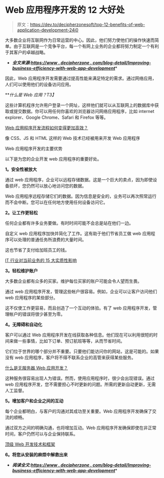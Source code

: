 # Web 应用程序开发的 12 大好处

> 原文：<https://dev.to/decipherzonesoft/top-12-benefits-of-web-application-development-24j0>

大多数企业将互联网作为日常运营的中心。因此，他们努力使他们的操作快速而简单。由于互联网是一个竞争平台，每一个有网上业务的企业都将努力制定一个有利于其客户的卓越战略。

* ***全文来源:[https://www . decipherzone . com/blog-detail/Improving-business-efficiency-with-web-app-development](https://www.decipherzone.com/blog-detail/Improving-business-efficiency-with-web-app-development)****

因此，Web 应用程序开发需要通过提高性能来满足特定的需求。通过网络应用，人们可以使用他们的设备访问应用。

***什么是 Web 应用？*T3】**

这些计算机程序允许用户登录一个网址，这样他们就可以从互联网上的数据库中获取或提交数据。你可以用任何你喜欢的浏览器访问网络应用程序，比如 internet explorer、Google Chrome、Safari 和 Firefox 等等。

[Web 应用程序开发流程如何变得更加高效？](https://www.decipherzone.com/blog-detail/How-Web-App-Development-Process-is-Becoming-More-Efficient)

像 CSS、JS 和 HTML 这样的 Web 技术已经被用来开发 Web 应用程序

Web 应用程序开发的主要优势

以下是为您的企业开发 web 应用程序的重要好处。

**1。安全性被放大**

通过 web 应用程序，企业可以远程存储数据。这是一个巨大的卖点，因为即使设备损坏，您仍然可以放心地访问您的数据。

Web 应用程序远程存储它们的数据。因为信息是安全的，业务可以再次照常运行而不会中断。您可以在任何地方使用任何设备访问它。

**2。让工作更轻松**

任何企业都有许多业务要做。有时时间可能不会总是站在他们一边。

自定义 web 应用程序加快并简化了工作。这有助于他们节省员工做 web 应用程序可以处理的普通任务所浪费的大量时间。

这也节省了支付给加班员工的钱。

[IT 行业对当前业务的 15 大实质性影响](https://www.decipherzone.com/blog-detail/15-Substantial-Impacts-of-IT-Industry-on-Current-Business)

**3。轻松维护账户**

大多数企业都有众多的买家。维护每位买家的账户可能会令人望而生畏。

通过 web 应用程序开发，管理这些帐户很容易。例如，企业可以让客户访问他们 web 应用程序的某些部分。

这不仅使工作更容易，而且创造了一个互动的体验。有了 web 应用程序开发，管理帐户的错误将很少甚至为零。

**4。无障碍和自动化**

客户可以通过 Web 应用程序开发在线获取各种信息。他们现在可以利用很短的时间来做一些事情，比如下订单、预订航班等等，从而节省时间。

它们位于世界的哪个部分并不重要。只要他们能访问你的网站，这是可能的。如果没有 web 应用程序，客户将不得不联系企业的高管来获得某些服务。

[什么是无服务器 Web 应用开发？](https://www.decipherzone.com/blog-detail/What-is-serverless-web-application-development)

这种服务很容易出现人为错误。然而，使用应用程序时，很少会出现错误。通过 web 应用程序开发，您不需要担心不时更新的问题。所需的更新自动更新，无需人工监督。

**5。增加客户和企业之间的互动**

每个企业都明白，与客户的沟通对其成功至关重要。Web 应用程序开发确保了交流的顺畅。

通过双方之间的明确沟通，也将增加互动。Web 应用程序开发确保即使在非正常时间，客户仍然可以与企业保持联系。

[顶级 Web 开发技术和框架](https://www.decipherzone.com/blog-detail/Top-Web-Development-Technologies-and-Frameworks)

**6。将您从安装的麻烦中解救出来**

* ***阅读全文:[https://www . decipherzone . com/blog-detail/Improving-business-efficiency-with-web-app-development](https://www.decipherzone.com/blog-detail/Improving-business-efficiency-with-web-app-development)****